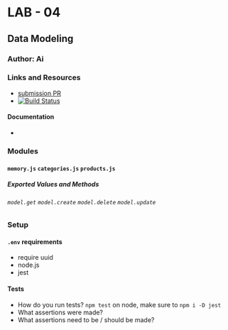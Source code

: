 # LAB - 04

## Data Modeling

### Author: Ai

### Links and Resources
* [submission PR](https://github.com/401-advanced-javascript-aimurphy/04-Data-Modeling/pull/4)
* [![Build Status](https://travis-ci.com/401-advanced-javascript-aimurphy/04-Data-Modeling.svg?branch=master)](https://travis-ci.com/401-advanced-javascript-aimurphy/04-Data-Modeling)


#### Documentation
* 

### Modules
#### `memory.js` `categories.js` `products.js`
##### Exported Values and Methods
###### `model.get` `model.create` `model.delete` `model.update`

### Setup
#### `.env` requirements
* require uuid
* node.js
* jest

#### Tests
* How do you run tests?
`npm test` on node, make sure to `npm i -D jest`
* What assertions were made?
* What assertions need to be / should be made?
